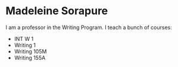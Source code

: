 # Madeleine Sorapure

I am a professor in the Writing Program. I teach a bunch of courses: 

- INT W 1
- Writing 1
- Writing 105M
- Writing 155A

